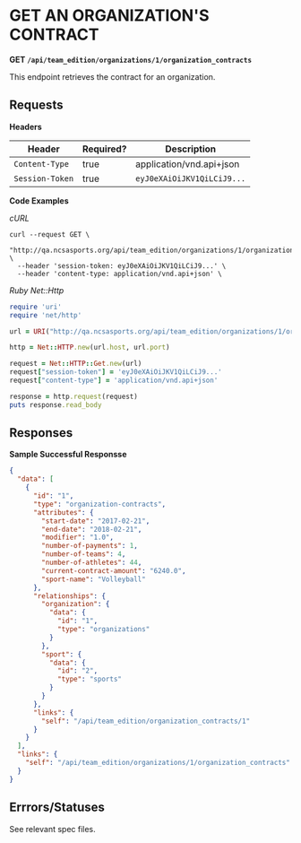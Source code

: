 # GET AN ORGANIZATION'S CONTRACT

**GET `/api/team_edition/organizations/1/organization_contracts`**

This endpoint retrieves the contract for an organization.

## Requests

**Headers**

| Header          | Required? | Description                |
|-----------------|-----------|----------------------------|
| `Content-Type`  | true      | application/vnd.api+json   |
| `Session-Token` | true      | `eyJ0eXAiOiJKV1QiLCiJ9...` |


**Code Examples**

_cURL_

```shell
curl --request GET \
  "http://qa.ncsasports.org/api/team_edition/organizations/1/organization_contracts" \
  --header 'session-token: eyJ0eXAiOiJKV1QiLCiJ9...' \
  --header 'content-type: application/vnd.api+json' \
```

_Ruby Net::Http_

```ruby
require 'uri'
require 'net/http'

url = URI("http://qa.ncsasports.org/api/team_edition/organizations/1/organization_contracts")

http = Net::HTTP.new(url.host, url.port)

request = Net::HTTP::Get.new(url)
request["session-token"] = 'eyJ0eXAiOiJKV1QiLCiJ9...'
request["content-type"] = 'application/vnd.api+json'

response = http.request(request)
puts response.read_body
```


## Responses

**Sample Successful Responsse**

```json
{
  "data": [
    {
      "id": "1",
      "type": "organization-contracts",
      "attributes": {
        "start-date": "2017-02-21",
        "end-date": "2018-02-21",
        "modifier": "1.0",
        "number-of-payments": 1,
        "number-of-teams": 4,
        "number-of-athletes": 44,
        "current-contract-amount": "6240.0",
        "sport-name": "Volleyball"
      },
      "relationships": {
        "organization": {
          "data": {
            "id": "1",
            "type": "organizations"
          }
        },
        "sport": {
          "data": {
            "id": "2",
            "type": "sports"
          }
        }
      },
      "links": {
        "self": "/api/team_edition/organization_contracts/1"
      }
    }
  ],
  "links": {
    "self": "/api/team_edition/organizations/1/organization_contracts"
  }
}
```


## Errrors/Statuses

See relevant spec files.
